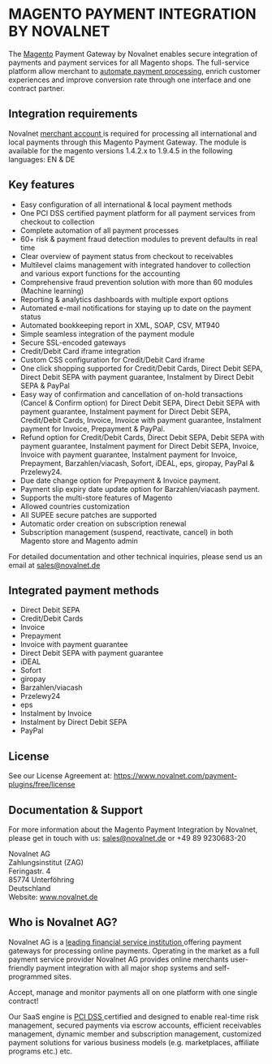 # MAGENTO PAYMENT INTEGRATION BY NOVALNET
The <a href="https://www.novalnet.com/integration/magento/">Magento</a> Payment Gateway by Novalnet enables secure integration of payments and payment services for all Magento shops. The full-service platform allow merchant to <a href="https://www.novalnet.de/produkte"> automate payment processing</a>, enrich customer experiences and improve conversion rate through one interface and one contract partner.

## Integration requirements 
Novalnet <a href="https://www.novalnet.de/"> merchant account </a> is required for processing all international and local payments through this Magento Payment Gateway. The module is available for the magento versions 1.4.2.x to 1.9.4.5 in the following languages: EN & DE

## Key features 
-	Easy configuration of all international & local payment methods
- One PCI DSS certified payment platform for all payment services from checkout to collection
-	Complete automation of all payment processes
-	60+ risk & payment fraud detection modules to prevent defaults in real time 
-	Clear overview of payment status from checkout to receivables
-	Multilevel claims management with integrated handover to collection and various export functions for the accounting
-	Comprehensive fraud prevention solution with more than 60 modules (Machine learning) 
-	Reporting & analytics dashboards with multiple export options
-	Automated e-mail notifications for staying up to date on the payment status
-	Automated bookkeeping report in XML, SOAP, CSV, MT940
-	Simple seamless integration of the payment module
-	Secure SSL-encoded gateways
-	Credit/Debit Card iframe integration
-	Custom CSS configuration for Credit/Debit Card iframe
-	One click shopping supported for Credit/Debit Cards, Direct Debit SEPA, Direct Debit SEPA with payment guarantee, Instalment by Direct Debit SEPA & PayPal
- Easy way of confirmation and cancellation of on-hold transactions (Cancel & Confirm option) for Direct Debit SEPA, Direct Debit SEPA with payment guarantee, Instalment payment for Direct Debit SEPA, Credit/Debit Cards, Invoice, Invoice with payment guarantee, Instalment payment for Invoice, Prepayment & PayPal.
- Refund option for Credit/Debit Cards, Direct Debit SEPA, Debit SEPA with payment guarantee, Instalment payment for Direct Debit SEPA, Invoice, Invoice with payment guarantee, Instalment payment for Invoice, Prepayment, Barzahlen/viacash, Sofort, iDEAL, eps, giropay, PayPal & Przelewy24.
- Due date change option for Prepayment & Invoice payment.
- Payment slip expiry date update option for Barzahlen/viacash payment.
- Supports the multi-store features of Magento
- Allowed countries customization
- All SUPEE secure patches are supported
- Automatic order creation on subscription renewal
- Subscription management (suspend, reactivate, cancel) in both Magento store and Magento admin

For detailed documentation and other technical inquiries, please send us an email at <a href="mailto:sales@novalnet.de"> sales@novalnet.de </a>

## Integrated payment methods
-	Direct Debit SEPA
-	Credit/Debit Cards 
-	Invoice 
-	Prepayment
-	Invoice with payment guarantee
- Direct Debit SEPA with payment guarantee
-	iDEAL
-	Sofort
-	giropay
-	Barzahlen/viacash
-	Przelewy24
-	eps
-	Instalment by Invoice
-	Instalment by Direct Debit SEPA
-	PayPal

## License  
See our License Agreement at: https://www.novalnet.com/payment-plugins/free/license

## Documentation & Support
For more information about the Magento Payment Integration by Novalnet, please get in touch with us: <a href="mailto:sales@novalnet.de"> sales@novalnet.de </a> or +49 89 9230683-20<br>

Novalnet AG<br>
Zahlungsinstitut (ZAG)<br>
Feringastr. 4<br>
85774 Unterföhring<br>
Deutschland<br>
Website: www.novalnet.de 

## Who is Novalnet AG?
<p>Novalnet AG is a <a href="https://www.novalnet.de/zahlungsinstitut"> leading financial service institution </a> offering payment gateways for processing online payments. Operating in the market as a full payment service provider Novalnet AG provides online merchants user-friendly payment integration with all major shop systems and self-programmed sites.</p> 
<p>Accept, manage and monitor payments all on one platform with one single contract!</p>
<p>Our SaaS engine is <a href="https://www.novalnet.de/pci-dss-zertifizierung"> PCI DSS </a> certified and designed to enable real-time risk management, secured payments via escrow accounts, efficient receivables management, dynamic member and subscription management, customized payment solutions for various business models (e.g. marketplaces, affiliate programs etc.) etc.</p>
